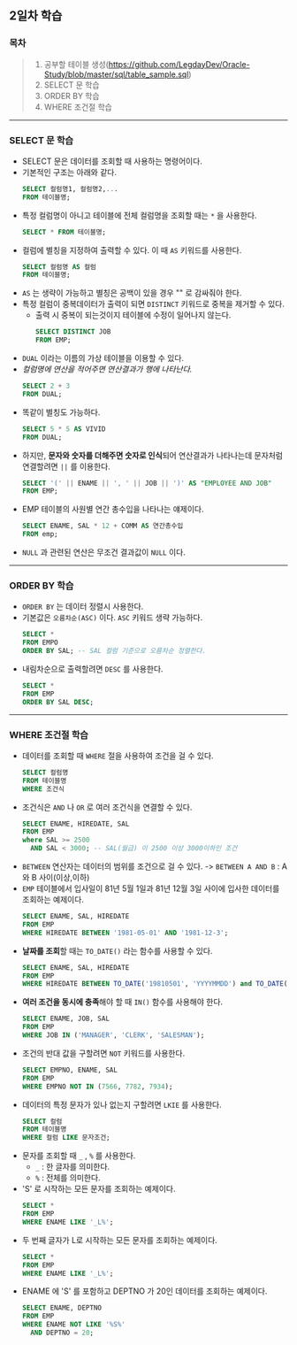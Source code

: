 ## 2일차 학습

### 목차
> 1. 공부할 테이블 생성(https://github.com/LegdayDev/Oracle-Study/blob/master/sql/table_sample.sql)
> 2. SELECT 문 학습
> 3. ORDER BY 학습
> 3. WHERE 조건절 학습
---
### SELECT 문 학습
- SELECT 문은 데이터를 조회할 때 사용하는 명령어이다.
- 기본적인 구조는 아래와 같다.
    ```sql
    SELECT 컬럼명1, 컬럼명2,...
    FROM 테이블명;
    ```
- 특정 컬럼명이 아니고 테이블에 전체 컬럼명을 조회할 때는 `*` 을 사용한다.
    ```sql
    SELECT * FROM 테이블명;
    ```
- 컬럼에 별칭을 지정하여 출력할 수 있다. 이 때 `AS` 키워드를 사용한다.
    ```sql
    SELECT 컬럼명 AS 컬럼
    FROM 테이블명;
    ```
- `AS` 는 생략이 가능하고 별칭은 공백이 있을 경우 "" 로 감싸줘야 한다.
- 특정 컬럼이 중복데이터가 출력이 되면 `DISTINCT` 키워드로 중복을 제거할 수 있다.
  - 출력 시 중복이 되는것이지 테이블에 수정이 일어나지 않는다.
    ```sql
    SELECT DISTINCT JOB
    FROM EMP;
    ```
- `DUAL` 이라는 이름의 가상 테이블을 이용할 수 있다.
- _컬럼명에 연산을 적어주면 연산결과가 행에 나타난다._
    ```sql
    SELECT 2 + 3
    FROM DUAL;
    ```
- 똑같이 별칭도 가능하다.
    ```sql
    SELECT 5 * 5 AS VIVID
    FROM DUAL;
    ```
- 하지만, **문자와 숫자를 더해주면 숫자로 인식**되어 연산결과가 나타나는데 문자처럼 연결할려면 `||` 를 이용한다.
    ```sql
    SELECT '(' || ENAME || ', ' || JOB || ')' AS "EMPLOYEE AND JOB"
    FROM EMP;
    ```
- EMP 테이블의 사원별 연간 총수입을 나타나는 얘제이다.
    ```sql
    SELECT ENAME, SAL * 12 + COMM AS 연간총수입
    FROM emp;
    ```
- `NULL` 과 관련된 연산은 무조건 결과값이 `NULL` 이다.
---
### ORDER BY 학습
- `ORDER BY` 는 데이터 정렬시 사용한다.
- 기본값은 `오름차순(ASC)` 이다. `ASC` 키워드 생략 가능하다. 
    ```sql
    SELECT *
    FROM EMPO
    ORDER BY SAL; -- SAL 컬럼 기준으로 오름차순 정렬한다.
    ```
- 내림차순으로 출력할려면 `DESC` 를 사용한다.
    ```sql
    SELECT *
    FROM EMP
    ORDER BY SAL DESC;
    ```
---
### WHERE 조건절 학습
- 데이터를 조회할 때 `WHERE` 절을 사용하여 조건을 걸 수 있다.
    ```sql
    SELECT 컬럼명
    FROM 테이블명
    WHERE 조건식
    ```
- 조건식은 `AND` 나 `OR` 로 여러 조건식을 연결할 수 있다.
    ```sql
    SELECT ENAME, HIREDATE, SAL
    FROM EMP
    where SAL >= 2500
      AND SAL < 3000; -- SAL(월급) 이 2500 이상 3000이하인 조건
    ```
- `BETWEEN` 연산자는 데이터의 범위를 조건으로 걸 수 있다. -> `BETWEEN A AND B` : A 와 B 사이(이상,이하)
- `EMP` 테이블에서 입사일이 81년 5월 1일과 81년 12월 3일 사이에 입사한 데이터를 조회하는 예제이다.
    ```sql
    SELECT ENAME, SAL, HIREDATE
    FROM EMP
    WHERE HIREDATE BETWEEN '1981-05-01' AND '1981-12-3';
    ```
- **날짜를 조회**할 때는 `TO_DATE()` 라는 함수를 사용할 수 있다.
    ```sql
    SELECT ENAME, SAL, HIREDATE
    FROM EMP
    WHERE HIREDATE BETWEEN TO_DATE('19810501', 'YYYYMMDD') and TO_DATE('19811203', 'YYYYMMDD');
    ```
- **여러 조건을 동시에 충족**해야 할 때 `IN()` 함수를 사용해야 한다.
  ```sql
  SELECT ENAME, JOB, SAL
  FROM EMP
  WHERE JOB IN ('MANAGER', 'CLERK', 'SALESMAN');
  ```
- 조건의 반대 값을 구할려면 `NOT` 키워드를 사용한다.
    ```sql
    SELECT EMPNO, ENAME, SAL
    FROM EMP
    WHERE EMPNO NOT IN (7566, 7782, 7934);
    ```
- 데이터의 특정 문자가 있나 없는지 구할려면 `LKIE` 를 사용한다.
    ```sql
    SELECT 컬럼
    FROM 테이블명
    WHERE 컬럼 LIKE 문자조건;
    ```
- 문자를 조회할 때 `_` , `%` 를 사용한다.
  - `_` : 한 글자를 의미한다.
  - `%` : 전체를 의미한다.
- 'S' 로 시작하는 모든 문자를 조회하는 예제이다.
    ```sql
    SELECT *
    FROM EMP
    WHERE ENAME LIKE '_L%';
    ```
- 두 번째 글자가 L로 시작하는 모든 문자를 조회하는 예제이다.
    ```sql
    SELECT *
    FROM EMP
    WHERE ENAME LIKE '_L%';
    ```
- ENAME 에 'S' 를 포함하고 DEPTNO 가 20인 데이터를 조회하는 예제이다.
    ```sql
    SELECT ENAME, DEPTNO
    FROM EMP
    WHERE ENAME NOT LIKE '%S%'
      AND DEPTNO = 20;
    ```